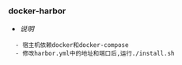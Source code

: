 ### docker-harbor

* *说明*
```
  - 宿主机依赖docker和docker-compose
  - 修改harbor.yml中的地址和端口后,运行./install.sh
```
